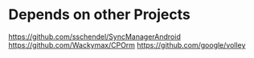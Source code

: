# Depends on other Projects

https://github.com/sschendel/SyncManagerAndroid
https://github.com/Wackymax/CPOrm
https://github.com/google/volley
